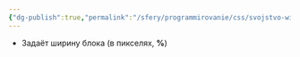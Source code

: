 ```yaml
---
{"dg-publish":true,"permalink":"/sfery/programmirovanie/css/svojstvo-width/","tags":["Программирование"]}
---
```


- Задаёт ширину блока (в пикселях, **%**)